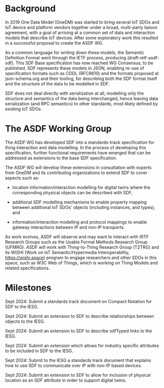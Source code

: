 # Background

In 2019 One Data Model (OneDM) was started to bring several IoT SDOs and IoT device and  platform vendors together under a broad, multi-party liaison agreement, with a goal of  arriving at a common set of data and interaction models that describe IoT devices.
After some exploratory work this resulted in a successful proposal to create the ASDF WG.

As a common language for writing down these models, the Semantic Definition Format went through the IETF process, producing (draft-ietf-asdf-sdf).
This SDF Base specification has now reached WG Consensus, to be published.
SDF represents these models in JSON, enabling re-use of specification formats such as CDDL (RFC8610) and the formats proposed at json-schema.org and their tooling, for describing both the SDF format itself and the structure of the data to be modelled in SDF.

SDF does not deal directly with serialization at all, modelling only the structure and semantics of the data being interchanged, hence leaving data serialization (and RPC semantics) to other standards, most likely defined by existing IoT SDOs.

# The ASDF Working Group

The ASDF WG has developed SDF into a standards-track specification for thing interaction and data modelling.
In the process of developing this specification, further functional requirements have emerged that can be addressed as extensions to the base SDF specification.

The ASDF WG will develop these extensions in consultation with experts from OneDM and its contributing organizations to extend SDF to cover aspects such as:

* location information/interaction modelling for digital twins where the corresponding physical objects can be described with SDF,

* additional SDF modelling mechanisms to enable property mapping between additional IoT SDOs' objects (including instances, and types), and

* information/interaction modelling and protocol mappings to enable gateway interactions between IP and non-IP transports.

As work evolves, ASDF will observe and may want to interact with IRTF Research Groups such as the Usable Formal Methods Research Group (UFMRG).
ASDF will work with Thing-to-Thing Research Group (T2TRG) and its WISHI (Work on IoT Semantic/Hypermedia Interoperability, https://wishi.space) program to engage researchers  and other SDOs in this space, such as W3C Web of Things, which is working on Thing Models and related specifications.

# Milestones

Sept 2024: Submit a standards track document on Compact Notation for SDF to the IESG.

Sept 2024: Submit an extension to SDF to describe relationships between objects to the IESG.

Sept 2024: Submit an extension to SDF to describe sdfTyped links to the IESG.

Sept 2024: Submit an extension which allows for industry specific attributes to be included in SDF to the IESG.

Sept 2024: Submit to the IESG a standards track document that explains how to use SDF to communicate over IP with non-IP based devices.

Sept 2024: Submit an extension to SDF to allow for inclusion of physical location as an SDF attribute in order to support digital twins.



